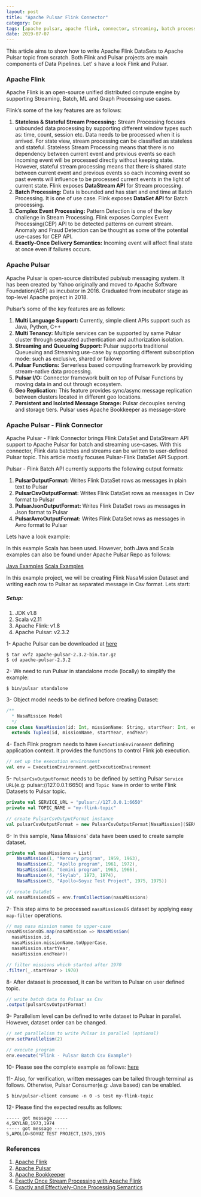 ```yaml
---
layout: post
title: "Apache Pulsar Flink Connector"
category: Dev
tags: [apache pulsar, apache flink, connector, streaming, batch processing, pub-sub system, distributed systems]
date: 2019-07-07
---
```


<p>This article aims to show how to write Apache Flink DataSets to Apache Pulsar topic from scratch. Both Flink and Pulsar projects are main components of Data Pipelines. Let' s have a look Flink and Pulsar.</p>

### Apache Flink
<p>Apache Flink is an open-source unified distributed compute engine by supporting Streaming, Batch, ML and Graph Processing use cases.</p>

<p>Flink’s some of the key features are as follows:</p>

1. **Stateless & Stateful Stream Processing:** Stream Processing focuses unbounded data processing by supporting different window types such as: time, count, session etc. Data needs to be processed when it is arrived. For state view, stream processing can be classified as stateless and stateful. Stateless Stream Processing means that there is no dependency between current event and previous events so each incoming event will be processed directly without keeping state. However, stateful stream processing means that there is shared state between current event and previous events so each incoming event so past events will influence to be processed current events in the light of current state. Flink exposes **DataStream API** for Stream processing.
1. **Batch Processing:** Data is bounded and has start and end time at Batch Processing. It is one of use case. Flink exposes **DataSet API** for Batch processing.
1. **Complex Event Processing:** Pattern Detection is one of the key challenge in Stream Processing. Flink exposes Complex Event Processing(CEP) API to be detected patterns on current stream. Anomaly and Fraud Detection can be thought as some of the potential use-cases for CEP API.
1. **Exactly-Once Delivery Semantics:** Incoming event will affect final state at once even if failures occurs.

### Apache Pulsar
<p>Apache Pulsar is open-source distributed pub/sub messaging system. It has been created by Yahoo originally and moved to Apache Software Foundation(ASF) as incubator in 2016. Graduated from incubator stage as top-level Apache project in 2018.</p>

<p>Pulsar’s some of the key features are as follows:</p>

1. **Multi Language Support:** Currently, simple client APIs support such as Java, Python, C++
1. **Multi Tenancy:** Multiple services can be supported by same Pulsar cluster through separated authentication and authorization isolation.
1. **Streaming and Queueing Support:** Pulsar supports traditional Queueuing and Streaming use-case by supporting different subscription mode: such as exclusive, shared or failover
1. **Pulsar Functions:** Serverless based computing framework by providing stream-native data processing.
1. **Pulsar I/O:** Connector framework built on top of Pulsar Functions by moving data in and out through ecosystem.
1. **Geo Replication:** This feature provides sync/async message replication between clusters located in different geo locations.
1. **Persistent and Isolated Message Storage:** Pulsar decouples serving and storage tiers. Pulsar uses Apache Bookkeeper as message-store


### Apache Pulsar - Flink Connector
<p>Apache Pulsar - Flink Connector brings Flink DataSet and DataStream API support to Apache Pulsar for batch and streaming use-cases. With this connector, Flink data batches and streams can be written to user-defined Pulsar topic. This article mostly focuses Pulsar-Flink DataSet API Support.</p>

<p>Pulsar - Flink Batch API currently supports the following output formats:</p>

1. **PulsarOutputFormat:** Writes Flink DataSet rows as messages in plain text to Pulsar
1. **PulsarCsvOutputFormat:** Writes Flink DataSet rows as messages in Csv format to Pulsar
1. **PulsarJsonOutputFormat:** Writes Flink DataSet rows as messages in Json format to Pulsar
1. **PulsarAvroOutputFormat:** Writes Flink DataSet rows as messages in Avro format to Pulsar

Lets have a look example:

<p>In this example Scala has been used. However, both Java and Scala examples can also be found under Apache Pulsar Repo as follows:</p>

[Java Examples](https://github.com/apache/pulsar/tree/master/examples/flink/src/main/java/org/apache/flink/batch/connectors/pulsar/example/)
[Scala Examples](https://github.com/apache/pulsar/tree/master/examples/flink/src/main/scala/org/apache/flink/batch/connectors/pulsar/example/)

<p>In this example project, we will be creating Flink NasaMission Dataset and writing each row to Pulsar as separated message in Csv format. Lets start:</p>

##### Setup:
1. JDK v1.8
1. Scala v2.11
1. Apache Flink: v1.8
1. Apache Pulsar: v2.3.2

1- Apache Pulsar can be downloaded at [here](https://pulsar.apache.org/en/download/)
```shell
$ tar xvfz apache-pulsar-2.3.2-bin.tar.gz
$ cd apache-pulsar-2.3.2
```

2- We need to run Pulsar in standalone mode (locally) to simplify the example:
```shell
$ bin/pulsar standalone
```

3- Object model needs to be defined before creating Dataset:
```scala
/**
  * NasaMission Model
  */
case class NasaMission(id: Int, missionName: String, startYear: Int, endYear: Int)
  extends Tuple4(id, missionName, startYear, endYear)
```

4- Each Flink program needs to have `ExecutionEnvironment` defining application context. It provides the functions to control Flink job execution.
```scala
// set up the execution environment
val env = ExecutionEnvironment.getExecutionEnvironment
```

5- `PulsarCsvOutputFormat` needs to be defined by setting Pulsar `Service URL`(e.g: pulsar://127.0.0.1:6650) and `Topic Name` in order to write Flink Datasets to Pulsar topic.
```scala
private val SERVICE_URL = "pulsar://127.0.0.1:6650"
private val TOPIC_NAME = "my-flink-topic"

// create PulsarCsvOutputFormat instance
val pulsarCsvOutputFormat = new PulsarCsvOutputFormat[NasaMission](SERVICE_URL, TOPIC_NAME)
```

6- In this sample, Nasa Missions' data have been used to create sample dataset.
```scala
private val nasaMissions = List(
    NasaMission(1, "Mercury program", 1959, 1963),
    NasaMission(2, "Apollo program", 1961, 1972),
    NasaMission(3, "Gemini program", 1963, 1966),
    NasaMission(4, "Skylab", 1973, 1974),
    NasaMission(5, "Apollo–Soyuz Test Project", 1975, 1975))

// create DataSet
val nasaMissionsDS = env.fromCollection(nasaMissions)
```

7- This step aims to be processed `nasaMissionsDS` dataset by applying easy `map-filter` operations.
```scala
// map nasa mission names to upper-case
nasaMissionsDS.map(nasaMission => NasaMission(
  nasaMission.id,
  nasaMission.missionName.toUpperCase,
  nasaMission.startYear,
  nasaMission.endYear))

// filter missions which started after 1970
.filter(_.startYear > 1970)
```

8- After dataset is processed, it can be written to Pulsar on user defined topic.
```scala
// write batch data to Pulsar as Csv
.output(pulsarCsvOutputFormat)
```

9- Parallelism level can be defined to write dataset to Pulsar in parallel. However, dataset order can be changed.
```scala
// set parallelism to write Pulsar in parallel (optional)
env.setParallelism(2)

// execute program
env.execute("Flink - Pulsar Batch Csv Example")
```

10- Please see the complete example as follows:
[here](https://github.com/apache/pulsar/tree/master/examples/flink/src/main/scala/org/apache/flink/batch/connectors/pulsar/example/FlinkPulsarBatchCsvSinkScalaExample.scala)

11- Also, for verification, written messages can be tailed through terminal as follows. Otherwise, Pulsar Consumer(e.g: Java based) can be enabled.
```shell
$ bin/pulsar-client consume -n 0 -s test my-flink-topic
```

12- Please find the expected results as follows:
```text
----- got message -----
4,SKYLAB,1973,1974
----- got message -----
5,APOLLO–SOYUZ TEST PROJECT,1975,1975
```

### References
1. [Apache Flink](https://flink.apache.org/)
1. [Apache Pulsar](https://pulsar.apache.org/)
1. [Apache Bookkeeper](https://bookkeeper.apache.org/)
1. [Exactly Once Stream Processing with Apache Flink](https://www.ververica.com/blog/high-throughput-low-latency-and-exactly-once-stream-processing-with-apache-flink)
1. [Exactly and Effectively-Once Processing Semantics](https://streaml.io/blog/exactly-once)
